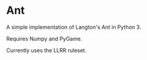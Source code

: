 # Ant

A simple implementation of Langton's Ant in Python 3.

Requires Numpy and PyGame.

Currently uses the LLRR ruleset.

